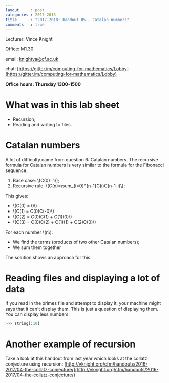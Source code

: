 ```yaml
---
layout     : post
categories : 2017-2018
title      : "2017-2018: Handout 05 - Catalan numbers"
comments   : true
---
```


Lecturer: Vince Knight

Office: M1.30

email: knightva@cf.ac.uk

chat: [https://gitter.im/computing-for-mathematics/Lobby](https://gitter.im/computing-for-mathematics/Lobby)

**Office hours: Thursday 1300-1500**

# What was in this lab sheet

- Recursion;
- Reading and writing to files.

# Catalan numbers

A lot of difficulty came from question 6: Catalan numbers. The recursive formula
for Catalan numbers is very similar to the formula for the Fibonacci sequence:

1. Base case: \\(C(0)=1\\);
2. Recursive rule: \\(C(n)=\sum_{i=0}^{n-1}C(i)C(n-1-i)\\);

This gives:

- \\(C(0) = 0\\)
- \\(C(1) = C(0)C(-0)\\)
- \\(C(2) = C(0)C(1) + C(1)(0)\\)
- \\(C(3) = C(0)C(2) + C(1)(1) + C(2)C(0)\\)

For each number \\(n\\):

- We find the terms (products of two other Catalan numbers);
- We sum them together

The solution shows an approach for this.

# Reading files and displaying a lot of data

If you read in the primes file and attempt to display it, your machine might
says that it can't display them. This is just a question of displaying them. You
can display less numbers:

```python
>>> string[:10]

```

# Another example of recursion

Take a look at this handout from last year which looks at the collatz conjecture
using recursion:
[http://vknight.org/cfm/handouts/2016-2017/04-the-collatz-conjecture/](http://vknight.org/cfm/handouts/2016-2017/04-the-collatz-conjecture/)
